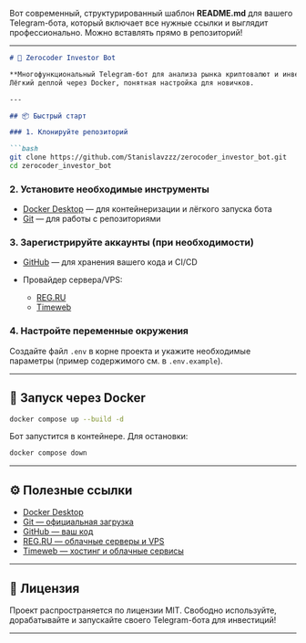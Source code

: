Вот современный, структурированный шаблон **README.md** для вашего Telegram-бота, который включает все нужные ссылки и выглядит профессионально. Можно вставлять прямо в репозиторий!

---

````markdown
# 🚀 Zerocoder Investor Bot

**Многофункциональный Telegram-бот для анализа рынка криптовалют и инвестиций.**  
Лёгкий деплой через Docker, понятная настройка для новичков.

---

## 📦 Быстрый старт

### 1. Клонируйте репозиторий

```bash
git clone https://github.com/Stanislavzzz/zerocoder_investor_bot.git
cd zerocoder_investor_bot
````

### 2. Установите необходимые инструменты

* [Docker Desktop](https://www.docker.com/products/docker-desktop/) — для контейнеризации и лёгкого запуска бота
* [Git](https://git-scm.com/downloads) — для работы с репозиториями

### 3. Зарегистрируйте аккаунты (при необходимости)

* [GitHub](https://github.com/) — для хранения вашего кода и CI/CD
* Провайдер сервера/VPS:

  * [REG.RU](https://www.reg.ru/vps/cloud/?rlink=reflink-30159412)
  * [Timeweb](https://timeweb.cloud/r/stanislavzzz)

### 4. Настройте переменные окружения

Создайте файл `.env` в корне проекта и укажите необходимые параметры (пример содержимого см. в `.env.example`).

---

## 🐳 Запуск через Docker

```bash
docker compose up --build -d
```

Бот запустится в контейнере. Для остановки:

```bash
docker compose down
```

---

## ⚙️ Полезные ссылки

* [Docker Desktop](https://www.docker.com/products/docker-desktop/)
* [Git — официальная загрузка](https://git-scm.com/downloads)
* [GitHub — ваш код](https://github.com/)
* [REG.RU — облачные серверы и VPS](https://www.reg.ru/vps/cloud/?rlink=reflink-30159412)
* [Timeweb — хостинг и облачные сервисы](https://timeweb.cloud/r/stanislavzzz)


---

## 📝 Лицензия

Проект распространяется по лицензии MIT.
Свободно используйте, дорабатывайте и запускайте своего Telegram-бота для инвестиций!

---


